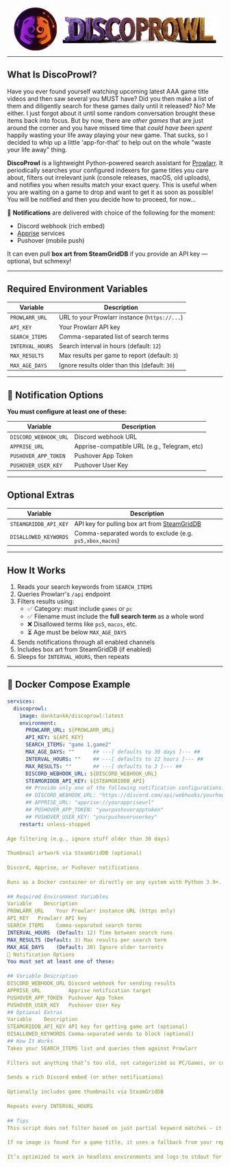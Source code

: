 <p align="center">
  <img src="https://raw.githubusercontent.com/danktankk/discoprowl/main/assets/logo-circular.png" alt="DiscoProwl Icon" height="100" style="vertical-align: middle;"/>
  <img src="https://raw.githubusercontent.com/danktankk/discoprowl/main/assets/logo-namer.png" alt="DiscoProwl Text" height="65" style="vertical-align: middle; margin-left: 10px;"/>
</p>



---

## What Is DiscoProwl?

Have you ever found yourself watching upcoming latest AAA game title videos and then saw several you MUST have?  Did you then make a list of them and diligently search for these games daily until it released? No?  Me either. I just forgot about it until some random conversation brought these items back into focus.  But by now, there are *other games* that are just around the corner and you have missed time that *could have been spent* happily wasting your life away playing your new game.  That sucks, so I decided to whip up a little 'app-for-that' to help out on the whole "waste your life away" thing.    

**DiscoProwl** is a lightweight Python-powered search assistant for [Prowlarr](https://github.com/Prowlarr/Prowlarr). It periodically searches your configured indexers for game titles you care about, filters out irrelevant junk (console releases, macOS, old uploads), and notifies you when results match your exact query.  This is useful when you are waiting on a game to drop and want to get it as soon as possible!  You will be notified and then you decide how to proceed, for now...

💬 **Notifications** are delivered with choice of the following for the moment:
- Discord webhook (rich embed)
- [Apprise](https://github.com/caronc/apprise) services
- Pushover (mobile push)

It can even pull **box art from SteamGridDB** if you provide an API key — optional, but schmexy!

---

## Required Environment Variables

| Variable           | Description                                      |
|--------------------|--------------------------------------------------|
| `PROWLARR_URL`     | URL to your Prowlarr instance (`https://...`)    |
| `API_KEY`          | Your Prowlarr API key                             |
| `SEARCH_ITEMS`     | Comma-separated list of search terms              |
| `INTERVAL_HOURS`   | Search interval in hours (default: `12`)          |
| `MAX_RESULTS`      | Max results per game to report (default: `3`)    |
| `MAX_AGE_DAYS`     | Ignore results older than this (default: `30`)   |

---

## 🔔 Notification Options

**You must configure at least one of these:**

| Variable                | Description                                 |
|-------------------------|---------------------------------------------|
| `DISCORD_WEBHOOK_URL`   | Discord webhook URL                          |
| `APPRISE_URL`           | Apprise-compatible URL (e.g., Telegram, etc) |
| `PUSHOVER_APP_TOKEN`    | Pushover App Token                           |
| `PUSHOVER_USER_KEY`     | Pushover User Key                            |

---

## Optional Extras

| Variable                | Description                                                      |
|-------------------------|------------------------------------------------------------------|
| `STEAMGRIDDB_API_KEY`   | API key for pulling box art from [SteamGridDB](https://www.steamgriddb.com/) |
| `DISALLOWED_KEYWORDS`   | Comma-separated words to exclude (e.g. `ps5,xbox,macos`)         |

---

## How It Works

1. Reads your search keywords from `SEARCH_ITEMS`
2. Queries Prowlarr's `/api` endpoint
3. Filters results using:
   - ✅ Category: must include `games` or `pc`
   - ✅ Filename must include the **full search term** as a whole word
   - ❌ Disallowed terms like `ps5`, `macos`, etc.
   - ⏳ Age must be below `MAX_AGE_DAYS`
4. Sends notifications through all enabled channels
5. Includes box art from SteamGridDB (if enabled)
6. Sleeps for `INTERVAL_HOURS`, then repeats

---

## 🐳 Docker Compose Example

```yaml
services:
  discoprowl:
    image: danktankk/discoprowl:latest
    environment:
      PROWLARR_URL: ${PROWLARR_URL}
      API_KEY: ${API_KEY}
      SEARCH_ITEMS: "game 1,game2" 
      MAX_AGE_DAYS: ""      ## ---[ defaults to 30 days ]--- ##
      INTERVAL_HOURS: ""    ## ---[ defaults to 12 hours ]--- ##
      MAX_RESULTS: ""       ## ---[ defaults to 3 ]--- ##
      DISCORD_WEBHOOK_URL: ${DISCORD_WEBHOOK_URL}
      STEAMGRIDDB_API_KEY: ${STEAMGRIDDB_API}
      ## Provide only one of the following notification configurations:
      ## DISCORD_WEBHOOK_URL: "https://discord.com/api/webhooks/yourhook"
      ## APPRISE_URL: "apprise://yourappriseurl"
      ## PUSHOVER_APP_TOKEN: "yourpushoverapptoken"
      ## PUSHOVER_USER_KEY: "yourpushoveruserkey"
    restart: unless-stopped

Age filtering (e.g., ignore stuff older than 30 days)

Thumbnail artwork via SteamGridDB (optional)

Discord, Apprise, or Pushover notifications

Runs as a Docker container or directly on any system with Python 3.9+.

## Required Environment Variables
Variable	Description
PROWLARR_URL	Your Prowlarr instance URL (https only)
API_KEY	  Prowlarr API key
SEARCH_ITEMS	Comma-separated search terms
INTERVAL_HOURS	(Default: 12) Time between search runs
MAX_RESULTS	(Default: 3) Max results per search term
MAX_AGE_DAYS	(Default: 30) Ignore older torrents
🔔 Notification Options
You must set at least one of these:

## Variable	Description
DISCORD_WEBHOOK_URL	Discord webhook for sending results
APPRISE_URL	        Apprise notification target
PUSHOVER_APP_TOKEN	Pushover App Token
PUSHOVER_USER_KEY	Pushover User Key
## Optional Extras
Variable	Description
STEAMGRIDDB_API_KEY	API key for getting game art (optional)
DISALLOWED_KEYWORDS	Comma-separated words to block (optional)
## How It Works
Takes your SEARCH_ITEMS list and queries them against Prowlarr

Filters out anything that’s too old, not categorized as PC/Games, or contains blacklisted keywords

Sends a rich Discord embed (or other notifications)

Optionally includes game thumbnails via SteamGridDB

Repeats every INTERVAL_HOURS

## Tips
This script does not filter based on just partial keyword matches — it uses whole-word boundary detection.

If no image is found for a game title, it uses a fallback from your repo.

It’s optimized to work in headless environments and logs to stdout for Docker logs -f.

